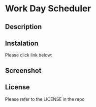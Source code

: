 # Work Day Scheduler

## Description


## Instalation
Please click link below:



## Screenshot


## License
Please refer to the LICENSE in the repo
